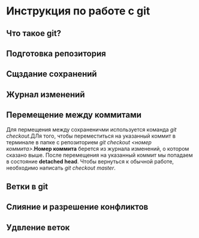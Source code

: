 # Инструкция по работе с git

## Что такое git?

## Подготовка репозитория

## Сщздание сохранений

## Журнал изменений

## Перемещение между коммитами
Для пермещения между сохраненичми используется команда *git checkout*.ДЛя того, чтобы переместиться на указанный коммит в терминале в папке с репозиторием *git checkout <номер коммита>*.**Номер коммита** берется из журнала изменений, о котором сказано выше. После перемещения на указанный коммит мы попадаем  в состояние **detached head**. Чтобы вернуться к обычной работе, необходимо написать *git checkout master*.

## Ветки в git

## Слияние и разрешение конфликтов

## Удвление веток